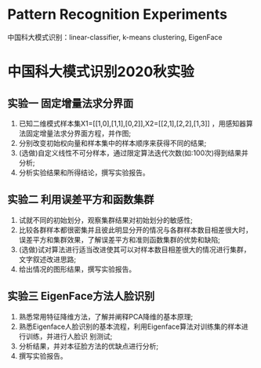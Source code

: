 # Pattern Recognition Experiments
中国科大模式识别：linear-classifier, k-means clustering, EigenFace
# 中国科大模式识别2020秋实验
## 实验一 固定增量法求分界面
1. 已知二维模式样本集X1=[[1,0],[1,1],[0,2]],X2=[[2,1],[2,2],[1,3]] ，用感知器算法固定增量法求分界面方程，并作图;
2. 分别改变初始权向量和样本集中的样本顺序来获得不同的结果;
3. (选做)自定义线性不可分样本，通过限定算法迭代次数(如:100次)得到结果并分析;
4. 分析实验结果和所得结论，撰写实验报告。
## 实验二 利用误差平方和函数集群
1. 试就不同的初始划分，观察集群结果对初始划分的敏感性;
2. 比较各群样本都很密集并且彼此明显分开的情况与各群样本数目相差很大时，误差平方和集群效果，了解误差平方和准则函数集群的优势和缺陷;
3. (选做)试对算法进行适当改进使其可以对样本数目相差很大的情况进行集群，文字叙述改进思路;
4. 给出情况的图形结果，撰写实验报告。
## 实验三 EigenFace方法人脸识别
1. 熟悉常用特征降维方法，了解并阐释PCA降维的基本原理;
2. 熟悉Eigenface人脸识别的基本流程，利用Eigenface算法对训练集的样本进行训练，并进行人脸识 别测试;
3. 分析结果，并对本征脸方法的优缺点进行分析;
4. 撰写实验报告。

